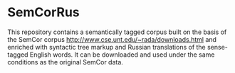 SemCorRus
=========

This repository contains a semantically tagged corpus built on the basis of the SemCor corpus <http://www.cse.unt.edu/~rada/downloads.html> and enriched with syntactic tree markup and Russian translations of the sense-tagged English words.
It can be downloaded and used under the same conditions as the original SemCor data.
